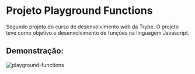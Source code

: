 # Projeto Playground Functions #

 Segundo projeto do curso de desenvolvimento web da Trybe. O projeto teve como objetivo o desenvolvimento de funções na linguagem Javascript. 

## Demonstração: ##

![playground-functions](https://user-images.githubusercontent.com/110852595/211807565-c50b75bb-4708-473e-86fa-f9f8666382ea.png)

<!-- Olá, Tryber!
Esse é apenas um arquivo inicial para o README do seu projeto no qual você pode customizar e reutilizar todas as vezes que for executar o trybe-publisher.

Para deixá-lo com a sua cara, basta alterar o seguinte arquivo da sua máquina: ~/.student-repo-publisher/custom/_NEW_README.md

É essencial que você preencha esse documento por conta própria, ok?
Não deixe de usar nossas dicas de escrita de README de projetos, e deixe sua criatividade brilhar!
:warning: IMPORTANTE: você precisa deixar nítido:
- quais arquivos/pastas foram desenvolvidos por você; 
- quais arquivos/pastas foram desenvolvidos por outra pessoa estudante;
- quais arquivos/pastas foram desenvolvidos pela Trybe.
-->

